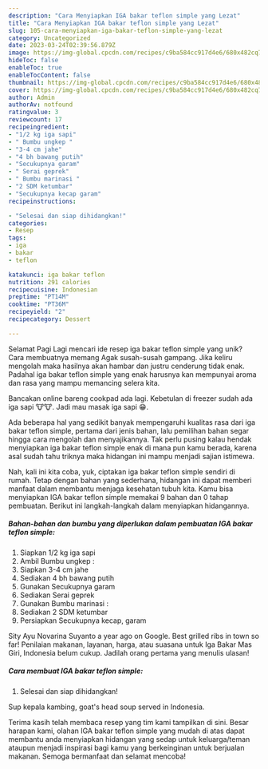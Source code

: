 ```yaml
---
description: "Cara Menyiapkan IGA bakar teflon simple yang Lezat"
title: "Cara Menyiapkan IGA bakar teflon simple yang Lezat"
slug: 105-cara-menyiapkan-iga-bakar-teflon-simple-yang-lezat
category: Uncategorized
date: 2023-03-24T02:39:56.879Z
image: https://img-global.cpcdn.com/recipes/c9ba584cc917d4e6/680x482cq70/iga-bakar-teflon-simple-foto-resep-utama.jpg
hideToc: false
enableToc: true
enableTocContent: false
thumbnail: https://img-global.cpcdn.com/recipes/c9ba584cc917d4e6/680x482cq70/iga-bakar-teflon-simple-foto-resep-utama.jpg
cover: https://img-global.cpcdn.com/recipes/c9ba584cc917d4e6/680x482cq70/iga-bakar-teflon-simple-foto-resep-utama.jpg
author: Admin
authorAv: notfound
ratingvalue: 3
reviewcount: 17
recipeingredient:
- "1/2 kg iga sapi"
- " Bumbu ungkep "
- "3-4 cm jahe"
- "4 bh bawang putih"
- "Secukupnya garam"
- " Serai geprek"
- " Bumbu marinasi "
- "2 SDM ketumbar"
- "Secukupnya kecap garam"
recipeinstructions:

- "Selesai dan siap dihidangkan!"
categories:
- Resep
tags:
- iga
- bakar
- teflon

katakunci: iga bakar teflon 
nutrition: 291 calories
recipecuisine: Indonesian
preptime: "PT14M"
cooktime: "PT36M"
recipeyield: "2"
recipecategory: Dessert

---
```



Selamat Pagi Lagi mencari ide resep iga bakar teflon simple yang unik? Cara membuatnya memang Agak susah-susah gampang. Jika keliru mengolah maka hasilnya akan hambar dan justru cenderung tidak enak. Padahal iga bakar teflon simple yang enak harusnya kan mempunyai aroma dan rasa yang mampu memancing selera kita.


Bancakan online bareng cookpad ada lagi. Kebetulan di freezer sudah ada iga sapi 🐮🐮. Jadi mau masak iga sapi 😁.

Ada beberapa hal yang sedikit banyak mempengaruhi kualitas rasa dari iga bakar teflon simple, pertama dari jenis bahan, lalu pemilihan bahan segar hingga cara mengolah dan menyajikannya. Tak perlu pusing kalau hendak menyiapkan iga bakar teflon simple enak di mana pun kamu berada, karena asal sudah tahu triknya maka hidangan ini mampu menjadi sajian istimewa.


Nah, kali ini kita coba, yuk, ciptakan iga bakar teflon simple sendiri di rumah. Tetap dengan bahan yang sederhana, hidangan ini dapat memberi manfaat dalam membantu menjaga kesehatan tubuh kita. Kamu bisa menyiapkan IGA bakar teflon simple memakai 9 bahan dan 0 tahap pembuatan. Berikut ini langkah-langkah dalam menyiapkan hidangannya.

<!--inarticleads1-->

##### Bahan-bahan dan bumbu yang diperlukan dalam pembuatan IGA bakar teflon simple:

1. Siapkan 1/2 kg iga sapi
1. Ambil  Bumbu ungkep :
1. Siapkan 3-4 cm jahe
1. Sediakan 4 bh bawang putih
1. Gunakan Secukupnya garam
1. Sediakan  Serai geprek
1. Gunakan  Bumbu marinasi :
1. Sediakan 2 SDM ketumbar
1. Persiapkan Secukupnya kecap, garam


Sity Ayu Novarina Suyanto a year ago on Google. Best grilled ribs in town so far! Penilaian makanan, layanan, harga, atau suasana untuk Iga Bakar Mas Giri, Indonesia belum cukup. Jadilah orang pertama yang menulis ulasan! 

<!--inarticleads2-->

##### Cara membuat IGA bakar teflon simple:


1. Selesai dan siap dihidangkan!

Sup kepala kambing, goat&#39;s head soup served in Indonesia. 

Terima kasih telah membaca resep yang tim kami tampilkan di sini. Besar harapan kami, olahan IGA bakar teflon simple yang mudah di atas dapat membantu anda menyiapkan hidangan yang sedap untuk keluarga/teman ataupun menjadi inspirasi bagi kamu yang berkeinginan untuk berjualan makanan. Semoga bermanfaat dan selamat mencoba!
